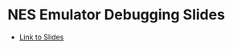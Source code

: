 # NES Emulator Debugging Slides

- [Link to Slides](https://stevebob.github.io/nes-emulator-debugging-slides/)
